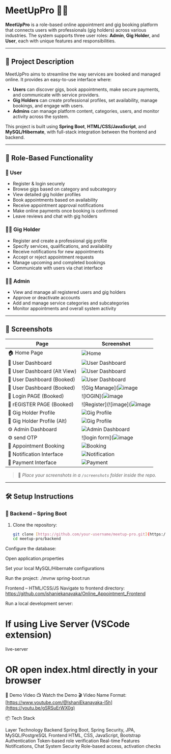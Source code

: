# MeetUpPro 💼✨

**MeetUpPro** is a role-based online appointment and gig booking platform that connects users with professionals (gig holders) across various industries. The system supports three user roles: **Admin**, **Gig Holder**, and **User**, each with unique features and responsibilities.

---

## 🚀 Project Description

MeetUpPro aims to streamline the way services are booked and managed online. It provides an easy-to-use interface where:

- **Users** can discover gigs, book appointments, make secure payments, and communicate with service providers.
- **Gig Holders** can create professional profiles, set availability, manage bookings, and engage with users.
- **Admins** can manage platform content, categories, users, and monitor activity across the system.

This project is built using **Spring Boot**, **HTML/CSS/JavaScript**, and **MySQL/Hibernate**, with full-stack integration between the frontend and backend.

---

## 🔐 Role-Based Functionality

### 👤 User
- Register & login securely
- Browse gigs based on category and subcategory
- View detailed gig holder profiles
- Book appointments based on availability
- Receive appointment approval notifications
- Make online payments once booking is confirmed
- Leave reviews and chat with gig holders

### 🧑‍💼 Gig Holder
- Register and create a professional gig profile
- Specify services, qualifications, and availability
- Receive notifications for new appointments
- Accept or reject appointment requests
- Manage upcoming and completed bookings
- Communicate with users via chat interface

### 👨‍💼 Admin
- View and manage all registered users and gig holders
- Approve or deactivate accounts
- Add and manage service categories and subcategories
- Monitor appointments and overall system activity

---

## 📸 Screenshots

| Page | Screenshot |
|------|------------|
| 🏠 Home Page | ![Home](https://github.com/user-attachments/assets/dbb47a26-fc43-4044-ba3a-604f46371659) |
| 👤 User Dashboard | ![User Dashboard](https://github.com/user-attachments/assets/26ac6e55-5461-4554-bcbf-05a9f4d525bf) |
| 👤 User Dashboard (Alt View) | ![User Dashboard](https://github.com/user-attachments/assets/b0b9828f-68fa-4f7f-8dc9-38f23e8cd2ea) |
| 👤 User Dashboard (Booked) | ![User Dashboard](https://github.com/user-attachments/assets/05eea35d-91a2-490d-8c13-c495b707015e) |
| 👤 User Dashboard (Booked) | ![Gig Manage](![image](https://github.com/user-attachments/assets/382a6382-1aab-42b6-b4fc-7a3d0942f3e8) |
| 👤 Login PAGE (Booked) | ![lOGIN](![image](https://github.com/user-attachments/assets/cfa28d41-c188-4992-8b90-fb15fe213f0a) |
| 👤 rEGISTER PAGE (Booked) | ![Register](![image](![image](https://github.com/user-attachments/assets/f7f6aae2-6dad-4358-9abd-746ef8fd1bf7) |
| 🎯 Gig Holder Profile | ![Gig Profile](https://github.com/user-attachments/assets/bd40b582-8f88-4c4d-a2fc-cb29f4292a83) |
| 🎯 Gig Holder Profile (Alt) | ![Gig Profile](https://github.com/user-attachments/assets/861fe00f-6f98-432f-afa2-0aa6f874faa8) |
| ⚙️ Admin Dashboard | ![Admin Dashboard](https://github.com/user-attachments/assets/7620c1d7-fc0e-46f9-abc5-ebec81a95d5c) |
| ⚙️ send OTP | ![login form](![image](https://github.com/user-attachments/assets/f167801b-6e59-4591-9d65-5abfffb7881f)|
| 📅 Appointment Booking | ![Booking](https://github.com/user-attachments/assets/0f42e489-354c-4b61-8bab-0c521e407cfb) |
| 💬 Notification Interface | ![Notification](https://github.com/user-attachments/assets/679752be-66de-4eba-9597-28e2e08bd3bf) |
| 💸 Payment Interface | ![Payment](https://github.com/user-attachments/assets/1667aefe-6caa-45f5-b447-d50ca41e8365) |

> 📁 *Place your screenshots in a `/screenshots` folder inside the repo.*

---

## 🛠️ Setup Instructions

### 🔧 Backend – Spring Boot

1. Clone the repository:
   ```bash
   git clone [https://github.com/your-username/meetup-pro.git](https://github.com/ishaniekanayaka/Online_Appointment_PlatForm)
   cd meetup-pro/backend

Configure the database:

Open application.properties

Set your local MySQL/Hibernate configurations

Run the project: ./mvnw spring-boot:run

Frontend – HTML/CSS/JS
Navigate to frontend directory: https://github.com/ishaniekanayaka/Online_Appointment_Frontend


Run a local development server:
# If using Live Server (VSCode extension)
live-server
# OR open index.html directly in your browser

🎥 Demo Video
📺 Watch the Demo
🎬 Video Name Format:[https://www.youtube.com/@IshaniEkanayaka-l5h](https://youtu.be/gSRSuErWX0g)

📦 Tech Stack

Layer	Technology
Backend	Spring Boot, Spring Security, JPA, MySQL/PostgreSQL
Frontend	HTML, CSS, JavaScript, Bootstrap
Authentication	Token-based role verification
Real-time Features	Notifications, Chat System
Security	Role-based access, activation checks

